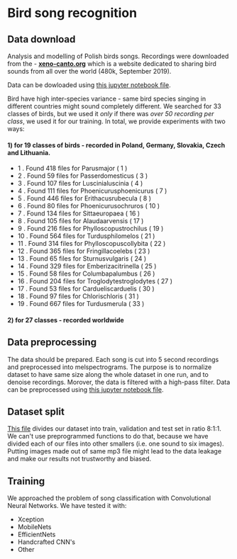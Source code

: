 Bird song recognition
==============================

## Data download
Analysis and modelling of Polish birds songs. Recordings were downloaded from the - **[xeno-canto.org](https://www.xeno-canto.org/)** which is a website dedicated to sharing bird sounds from all over the world (480k, September 2019). 

Data can be dowloaded using [this jupyter notebook file](https://github.com/wimlds-trojmiasto/birds/blob/master/notebooks/AM_downloadData.ipynb). 

Bird have high inter-species variance - same bird species singing in different countries might sound completely different. We searched for 33 classes of birds, but we used it *only* if there was *over 50 recording per class*, we used it for our training.
In total, we provide experiments with two ways: 
#### 1) for 19 classes of birds - recorded in Poland, Germany, Slovakia, Czech and Lithuania. 

* 1 . Found  418  files for  Parusmajor ( 1 )
* 2 . Found  59  files for  Passerdomesticus ( 3 )
* 3 . Found  107  files for  Luscinialuscinia ( 4 )
* 4 . Found  111  files for  Phoenicurusphoenicurus ( 7 )
* 5 . Found  446  files for  Erithacusrubecula ( 8 )
* 6 . Found  80  files for  Phoenicurusochruros ( 10 )
* 7 . Found  134  files for  Sittaeuropaea ( 16 )
* 8 . Found  105  files for  Alaudaarvensis ( 17 )
* 9 . Found  216  files for  Phylloscopustrochilus ( 19 )
* 10 . Found  564  files for  Turdusphilomelos ( 21 )
* 11 . Found  314  files for  Phylloscopuscollybita ( 22 )
* 12 . Found  365  files for  Fringillacoelebs ( 23 )
* 13 . Found  65  files for  Sturnusvulgaris ( 24 )
* 14 . Found  329  files for  Emberizacitrinella ( 25 )
* 15 . Found  58  files for  Columbapalumbus ( 26 )
* 16 . Found  204  files for  Troglodytestroglodytes ( 27 )
* 17 . Found  53  files for  Cardueliscarduelis ( 30 )
* 18 . Found  97  files for  Chlorischloris ( 31 )
* 19 . Found  667  files for  Turdusmerula ( 33 )

#### 2) for 27 classes - recorded worldwide

## Data preprocessing
The data should be prepared. Each song is cut into 5 second recordings and preprocessed into melspectrograms. The purpose is to normalize dataset to have same size along the whole dataset in one run, and to denoise recordings. Morover, the data is filtered with a high-pass filter. Data can be preprocessed using [this jupyter notebook file](https://github.com/wimlds-trojmiasto/birds/blob/master/notebooks/AM_prepareData.ipynb).

## Dataset split
[This file](https://github.com/wimlds-trojmiasto/birds/blob/master/notebooks/AM_splitDataset.ipynb) divides our dataset into train, validation and test set in ratio 8:1:1. We can't use preprogrammed functions to do that, because we have divided each of our files into other smallers (i.e. one sound to six images). Putting images made out of same mp3 file might lead to the data leakage and make our results not trustworthy and biased.

## Training 
We approached the problem of song classification with Convolutional Neural Networks. We have tested it with:
* Xception 
* MobileNets
* EfficientNets
* Handcrafted CNN's
* Other
